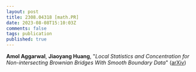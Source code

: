 ```yaml
---
layout: post
title: 2308.04318 [math.PR]
date: 2023-08-08T15:10:03Z
comments: false
tags: publication
published: true
---
```


<b>Amol Aggarwal</b>, <b>Jiaoyang Huang</b>, "<i>Local Statistics and Concentration for Non-intersecting Brownian Bridges  With Smooth Boundary Data</i>" ([arXiv](http://arxiv.org/abs/2308.04318v1))
